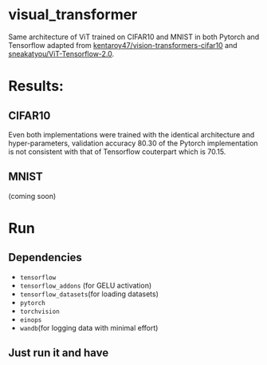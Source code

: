 # visual_transformer
Same architecture of ViT trained on CIFAR10 and MNIST in both Pytorch and Tensorflow adapted from [kentaroy47/vision-transformers-cifar10](https://github.com/kentaroy47/vision-transformers-cifar10) and [sneakatyou/ViT-Tensorflow-2.0](https://github.com/sneakatyou/ViT-Tensorflow-2.0). 
# Results: 
## CIFAR10 
Even both implementations were trained with the identical architecture and hyper-parameters, validation accuracy 80.30 of the Pytorch implementation is not consistent with that of Tensorflow couterpart which is 70.15. 
## MNIST
(coming soon)

# Run 
## Dependencies 
* `tensorflow` 
* `tensorflow_addons` (for GELU activation)
* `tensorflow_datasets`(for loading datasets)
* `pytorch`
* `torchvision`
* `einops`
* `wandb`(for logging data with minimal effort)
## Just run it and have
